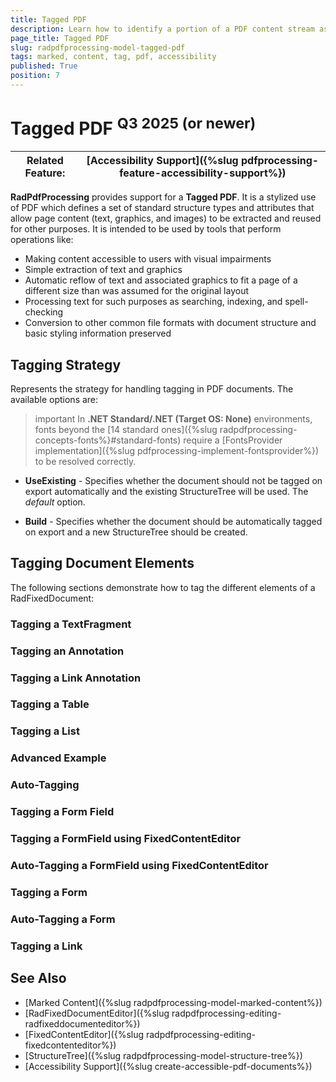 ```yaml
---
title: Tagged PDF
description: Learn how to identify a portion of a PDF content stream as a marked-content element with the PdfProcessing library.
page_title: Tagged PDF
slug: radpdfprocessing-model-tagged-pdf
tags: marked, content, tag, pdf, accessibility
published: True
position: 7
---
```


# Tagged PDF <sup>Q3 2025 (or newer)</sup>

|Related Feature:|[Accessibility Support]({%slug pdfprocessing-feature-accessibility-support%})|
|----|----|


**RadPdfProcessing** provides support for a **Tagged PDF**. It is a stylized use of PDF which defines a set of standard structure types and attributes that allow page content (text, graphics, and images) to be extracted and reused for other purposes. It is intended to be used by tools that perform operations like:

* Making content accessible to users with visual impairments
* Simple extraction of text and graphics
* Automatic reflow of text and associated graphics to fit a page of a different size than was assumed for the original layout 
* Processing text for such purposes as searching, indexing, and spell-checking 
* Conversion to other common file formats with document structure and basic styling information preserved

## Tagging Strategy

Represents the strategy for handling tagging in PDF documents. The available options are:

>important In **.NET Standard/.NET (Target OS: None)** environments, fonts beyond the [14 standard ones]({%slug radpdfprocessing-concepts-fonts%}#standard-fonts) require a [FontsProvider implementation]({%slug pdfprocessing-implement-fontsprovider%}) to be resolved correctly.

* **UseExisting** - Specifies whether the document should not be tagged on export automatically and the existing StructureTree will be used. The *default* option.

* **Build** - Specifies whether the document should be automatically tagged on export and a new StructureTree should be created.

## Tagging Document Elements

The following sections demonstrate how to tag the different elements of a RadFixedDocument:

### Tagging a TextFragment

<snippet id='libraries-pdf-tagged-pdf-text-fragment'/>

### Tagging an Annotation 

<snippet id='libraries-pdf-tagged-pdf-annotation'/>

### Tagging a Link Annotation 

<snippet id='libraries-pdf-tag-link-annotation'/>

### Tagging a Table

<snippet id='libraries-pdf-tagged-pdf-table'/>

### Tagging a List

<snippet id='libraries-pdf-tagged-pdf-list'/>

### Advanced Example

<snippet id='libraries-pdf-tagged-pdf-advanced'/>

### Auto-Tagging 

<snippet id='libraries-pdf-tagged-pdf-auto-tagging'/>

### Tagging a Form Field

<snippet id='libraries-pdf-tagged-pdf-form-field'/>

### Tagging a FormField using FixedContentEditor

<snippet id='libraries-pdf-tagged-pdf-form-field-with-fixed-content-editor'/>

### Auto-Tagging a FormField using FixedContentEditor

<snippet id='libraries-pdf-tagged-pdf-form-field-with-fixed-content-editor-auto-tagging'/>

### Tagging a Form

<snippet id='libraries-pdf-tagged-pdf-form'/>

### Auto-Tagging a Form

<snippet id='libraries-pdf-tagged-pdf-form-auto-tagging'/>

### Tagging a Link

<snippet id='libraries-pdf-tagged-pdf-link'/>

## See Also

 * [Marked Content]({%slug radpdfprocessing-model-marked-content%})
 * [RadFixedDocumentEditor]({%slug radpdfprocessing-editing-radfixeddocumenteditor%})
 * [FixedContentEditor]({%slug radpdfprocessing-editing-fixedcontenteditor%}) 
 * [StructureTree]({%slug radpdfprocessing-model-structure-tree%})
 * [Accessibility Support]({%slug create-accessible-pdf-documents%})
